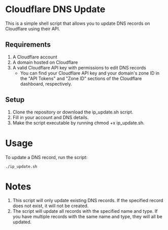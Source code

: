 # Cloudflare DNS Update

This is a simple shell script that allows you to update DNS records on Cloudflare using their API.

## Requirements
1. A Cloudflare account
2. A domain hosted on Cloudflare
3. A valid Cloudflare API key with permissions to edit DNS records
    * You can find your Cloudflare API key and your domain's zone ID in the "API Tokens" and "Zone ID" sections of the Cloudflare dashboard, respectively.

## Setup

1. Clone the repository or download the ip_update.sh script.
2. Fill in your account and DNS details.
3. Make the script executable by running chmod +x ip_update.sh.

# Usage

To update a DNS record, run the script:
```
./ip_update.sh
```

# Notes
1. This script will only update existing DNS records. If the specified record does not exist, it will not be created.
2. The script will update all records with the specified name and type. If you have multiple records with the same name and type, they will all be updated.
